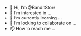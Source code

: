 - 👋 Hi, I’m @BanditStore
- 👀 I’m interested in ...
- 🌱 I’m currently learning ...
- 💞️ I’m looking to collaborate on ...
- 📫 How to reach me ...

<!---
BanditStore/BanditStore is a ✨ special ✨ repository because its `README.md` (this file) appears on your GitHub profile.
You can click the Preview link to take a look at your changes.
--->
